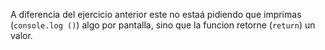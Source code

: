 A diferencia del ejercicio anterior este no estaá pidiendo que imprimas (`console.log ()`) algo por pantalla, sino que la funcion retorne (`return`) un valor.